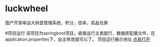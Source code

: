 # luckwheel
国产开源幸运大转盘管理系统，积分，倍率，奖品兑换


#项目运行
该项目为springboot项目，直接运行主类就行，数据库配置文件，在application.properties下，自主修改就可以了。
项目运行展示地址 [点我打开](https://blog.csdn.net/s6056826a/article/details/86541177)

 
